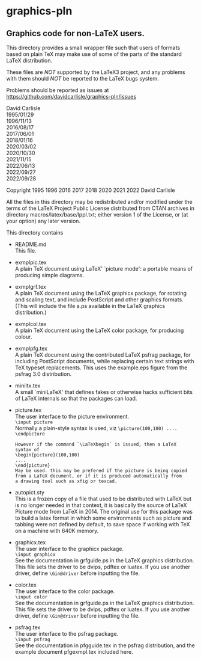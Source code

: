 # graphics-pln

## Graphics code for non-LaTeX users.

This directory provides a small wrapper file such that users of
formats based on plain TeX may make use of some of the parts of the
standard LaTeX distribution.

These files are *NOT* supported by the LaTeX3 project, and any
problems with them should *NOT* be reported to the LaTeX bugs system.

Problems should be reported as issues at
https://github.com/davidcarlisle/graphics-pln/issues


David Carlisle  
1995/01/29  
1996/11/13  
2016/08/17  
2017/06/01  
2018/01/16  
2020/03/02  
2020/10/30  
2021/11/15  
2022/06/13  
2022/09/27  
2022/09/28

Copyright 1995 1996 2016 2017 2018 2020 2021 2022 David Carlisle

   All the files in this directory may be redistributed and/or modified
   under the terms of the LaTeX Project Public License distributed from
   CTAN archives in directory macros/latex/base/lppl.txt; either
   version 1 of the License, or (at your option) any later version. 



This directory contains

- README.md  
  This file.

- exmplpic.tex  
      A plain TeX document using LaTeX' `picture mode': a portable
      means of producing simple diagrams.

- exmplgrf.tex  
      A plain TeX document using the LaTeX graphicx package, for
      rotating and scaling text, and include PostScript and other
      graphics formats. (This will include the file a.ps available
      in the LaTeX graphics distribution.)

- exmplcol.tex  
      A plain TeX document using the LaTeX color package, for
      producing colour.

- exmplpfg.tex  
      A plain TeX document using the contributed LaTeX psfrag package,
      for including PostScript documents, while replacing certain text
      strings with TeX typeset replacements. This uses the example.eps
      figure from the psfrag 3.0 distribution.

- miniltx.tex  
      A small `miniLaTeX' that defines fakes or otherwise hacks
      sufficient bits of LaTeX internals so that the packages can load.

- picture.tex  
      The user interface to the picture environment.  
      `\input picture`  
      Normally a plain-style syntax is used, viz
      ```
      \picture(100,100)
      ....
      \endpicture
      ```

      However if the command `\LaTeXbegin` is issued, then a LaTeX
      syntax of
      \begin{picture}(100,100)
      ....
      \end{picture}
      May be used. this may be prefered if the picture is being copied
      from a LaTeX document, or if it is produced automatically from
      a drawing tool such as xfig or texcad.

- autopict.sty  
      This is a frozen copy of a file that used to be distributed with
      LaTeX but is no longer needed in that context, it is basically
      the source of LaTeX Picture mode from LaTeX in 2014. The
      original use for this package was to build a latex format in
      which some environments such as picture and tabbing were not
      defined by default, to save space if working with TeX on a
      machine with 640K memory.


- graphicx.tex  
      The user interface to the graphicx package.  
      `\input graphicx`  
      See the documentation in grfguide.ps in the LaTeX graphics
      distribution.
      This file sets the driver to be dvips, pdftex or luatex.
      If you use another driver, define `\Gin@driver` before inputting the file.

- color.tex  
      The user interface to the color package.  
      `\input color`  
      See the documentation in grfguide.ps in the LaTeX graphics
      distribution. 
      This file sets the driver to be dvips, pdftex or luatex.
      If you use another driver, define `\Gin@driver` before inputting the file.
     

- psfrag.tex  
      The user interface to the psfrag package.  
      `\input psfrag`  
      See the documentation in pfgguide.tex in the psfrag distribution,
      and the example document pfgexmpl.tex included here.

